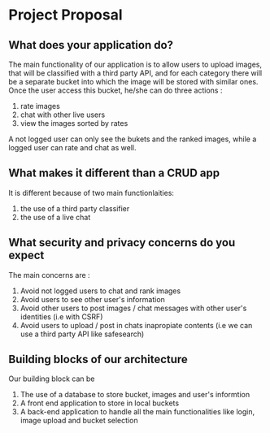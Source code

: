 # Project Proposal

## What does your application do?

The main functionality of our application is to allow users to upload images, that will be classified with a third party API, and for each category there will be a separate bucket into which the image will be stored with similar ones. Once the user access this bucket, he/she can do three actions :

1. rate images
2. chat with other live users
3. view the images sorted by rates

A not logged user can only see the bukets and the ranked images, while a logged user can rate and chat as well.

## What makes it different than a CRUD app

It is different because of two main functionlaities:

1. the use of a third party classifier
2. the use of a live chat

## What security and privacy concerns do you expect

The main concerns are :

1. Avoid not logged users to chat and rank images
2. Avoid users to see other user's information
3. Avoid other users to post images / chat messages with other user's identities (i.e with CSRF)
4. Avoid users to upload / post in chats inapropiate contents (i.e we can use a third party API like safesearch)

## Building blocks of our architecture

Our building block can be

1. The use of a database to store bucket, images and user's informtion
2. A front end application to store in local buckets
3. A back-end application to handle all the main functionalities like login, image upload and bucket selection



